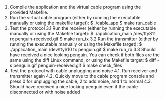 1. Compile the application and the virtual cable program using the provided Makefile.
2. Run the virtual cable program (either by running the executable manually or using the makefile target):
	$ ./cable_app
	$ make run_cable
3. Test the protocol
	3.1 Run the receiver (either by running the executable manually or using the Makefile target):
		$ ./application_main /dev/ttyS11 rx penguin-received.gif
		$ make run_tx
	3.2 Run the transmitter (either by running the executable manually or using the Makefile target):
		$ ./application_main /dev/ttyS10 tx penguin.gif
		$ make run_rx
	3.3 Should have received a nice looking penguin. You can check if both files are the same using the diff Linux command, or using the Makefile target:
		$ diff -s penguin.gif penguin-received.gif
		$ make check_files
4. Test the protocol with cable unplugging and noise
	4.1. Run receiver and transmitter again
	4.2. Quickly move to the cable program console and press 0 for unplugging the cable, 2 to add noise, and 1 to normal
	4.3. Should have received a nice looking penguin even if the cable disconnected or with noise added
